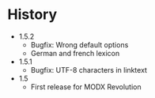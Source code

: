 History
================================================================================

- 1.5.2
    - Bugfix: Wrong default options 
    - German and french lexicon
- 1.5.1
    - Bugfix: UTF-8 characters in linktext
- 1.5
    - First release for MODX Revolution
